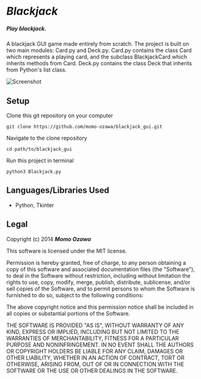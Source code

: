 # _Blackjack_

##### Play blackjack.

A blackjack GUI game made entirely from scratch. The project is built on two main modules: Card.py and Deck.py. Card.py contains the class Card which represents a playing card, and the subclass BlackjackCard which inherits methods from Card. Deck.py contains the class Deck that inherits from Python's list class.

![Screenshot](https://github.com/momo-ozawa/blackjack_gui/blob/master/winnerwinner.png)

## Setup
Clone this git repository on your computer 
```
git clone https://github.com/momo-ozawa/blackjack_gui.git
```

Navigate to the clone repository 
```
cd path/to/blackjack_gui
```

Run this project in terminal
```
python3 Blackjack.py
```

## Languages/Libraries Used
* Python, Tkinter

## Legal
Copyright (c) 2014 _**Momo Ozawa**_

This software is licensed under the MIT license.

Permission is hereby granted, free of charge, to any person obtaining a copy
of this software and associated documentation files (the "Software"), to deal
in the Software without restriction, including without limitation the rights
to use, copy, modify, merge, publish, distribute, sublicense, and/or sell
copies of the Software, and to permit persons to whom the Software is
furnished to do so, subject to the following conditions:

The above copyright notice and this permission notice shall be included in
all copies or substantial portions of the Software.

THE SOFTWARE IS PROVIDED "AS IS", WITHOUT WARRANTY OF ANY KIND, EXPRESS OR
IMPLIED, INCLUDING BUT NOT LIMITED TO THE WARRANTIES OF MERCHANTABILITY,
FITNESS FOR A PARTICULAR PURPOSE AND NONINFRINGEMENT. IN NO EVENT SHALL THE
AUTHORS OR COPYRIGHT HOLDERS BE LIABLE FOR ANY CLAIM, DAMAGES OR OTHER
LIABILITY, WHETHER IN AN ACTION OF CONTRACT, TORT OR OTHERWISE, ARISING FROM,
OUT OF OR IN CONNECTION WITH THE SOFTWARE OR THE USE OR OTHER DEALINGS IN
THE SOFTWARE.